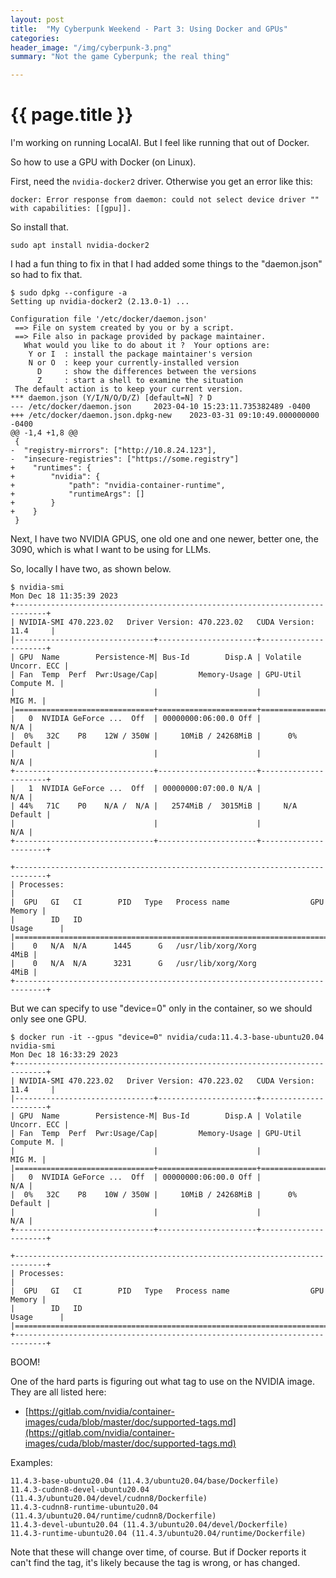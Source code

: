 ```yaml
---
layout: post
title:  "My Cyberpunk Weekend - Part 3: Using Docker and GPUs"
categories:
header_image: "/img/cyberpunk-3.png"
summary: "Not the game Cyberpunk; the real thing"

---
```


# {{ page.title }}

I'm working on running LocalAI. But I feel like running that out of Docker.

So how to use a GPU with Docker (on Linux).

First, need the `nvidia-docker2` driver. Otherwise you get an error like this:

```
docker: Error response from daemon: could not select device driver "" with capabilities: [[gpu]].
```

So install that.

```
sudo apt install nvidia-docker2
```

I had a fun thing to fix in that I had added some things to the "daemon.json" so had to fix that.

```
$ sudo dpkg --configure -a
Setting up nvidia-docker2 (2.13.0-1) ...

Configuration file '/etc/docker/daemon.json'
 ==> File on system created by you or by a script.
 ==> File also in package provided by package maintainer.
   What would you like to do about it ?  Your options are:
    Y or I  : install the package maintainer's version
    N or O  : keep your currently-installed version
      D     : show the differences between the versions
      Z     : start a shell to examine the situation
 The default action is to keep your current version.
*** daemon.json (Y/I/N/O/D/Z) [default=N] ? D
--- /etc/docker/daemon.json     2023-04-10 15:23:11.735382489 -0400
+++ /etc/docker/daemon.json.dpkg-new    2023-03-31 09:10:49.000000000 -0400
@@ -1,4 +1,8 @@
 {
-  "registry-mirrors": ["http://10.8.24.123"],
-  "insecure-registries": ["https://some.registry"]
+    "runtimes": {
+        "nvidia": {
+            "path": "nvidia-container-runtime",
+            "runtimeArgs": []
+        }
+    }
 }
```

Next, I have two NVIDIA GPUS, one old one and one newer, better one, the 3090, which is what I want to be using for LLMs.

So, locally I have two, as shown below.

```
$ nvidia-smi 
Mon Dec 18 11:35:39 2023       
+-----------------------------------------------------------------------------+
| NVIDIA-SMI 470.223.02   Driver Version: 470.223.02   CUDA Version: 11.4     |
|-------------------------------+----------------------+----------------------+
| GPU  Name        Persistence-M| Bus-Id        Disp.A | Volatile Uncorr. ECC |
| Fan  Temp  Perf  Pwr:Usage/Cap|         Memory-Usage | GPU-Util  Compute M. |
|                               |                      |               MIG M. |
|===============================+======================+======================|
|   0  NVIDIA GeForce ...  Off  | 00000000:06:00.0 Off |                  N/A |
|  0%   32C    P8    12W / 350W |     10MiB / 24268MiB |      0%      Default |
|                               |                      |                  N/A |
+-------------------------------+----------------------+----------------------+
|   1  NVIDIA GeForce ...  Off  | 00000000:07:00.0 N/A |                  N/A |
| 44%   71C    P0    N/A /  N/A |   2574MiB /  3015MiB |     N/A      Default |
|                               |                      |                  N/A |
+-------------------------------+----------------------+----------------------+
                                                                               
+-----------------------------------------------------------------------------+
| Processes:                                                                  |
|  GPU   GI   CI        PID   Type   Process name                  GPU Memory |
|        ID   ID                                                   Usage      |
|=============================================================================|
|    0   N/A  N/A      1445      G   /usr/lib/xorg/Xorg                  4MiB |
|    0   N/A  N/A      3231      G   /usr/lib/xorg/Xorg                  4MiB |
+-----------------------------------------------------------------------------+
```

But we can specify to use "device=0" only in the container, so we should only see one GPU.

```
$ docker run -it --gpus "device=0" nvidia/cuda:11.4.3-base-ubuntu20.04 nvidia-smi
Mon Dec 18 16:33:29 2023       
+-----------------------------------------------------------------------------+
| NVIDIA-SMI 470.223.02   Driver Version: 470.223.02   CUDA Version: 11.4     |
|-------------------------------+----------------------+----------------------+
| GPU  Name        Persistence-M| Bus-Id        Disp.A | Volatile Uncorr. ECC |
| Fan  Temp  Perf  Pwr:Usage/Cap|         Memory-Usage | GPU-Util  Compute M. |
|                               |                      |               MIG M. |
|===============================+======================+======================|
|   0  NVIDIA GeForce ...  Off  | 00000000:06:00.0 Off |                  N/A |
|  0%   32C    P8    10W / 350W |     10MiB / 24268MiB |      0%      Default |
|                               |                      |                  N/A |
+-------------------------------+----------------------+----------------------+
                                                                               
+-----------------------------------------------------------------------------+
| Processes:                                                                  |
|  GPU   GI   CI        PID   Type   Process name                  GPU Memory |
|        ID   ID                                                   Usage      |
|=============================================================================|
+-----------------------------------------------------------------------------+
```

BOOM!

One of the hard parts is figuring out what tag to use on the NVIDIA image. They are all listed here:

* [https://gitlab.com/nvidia/container-images/cuda/blob/master/doc/supported-tags.md](https://gitlab.com/nvidia/container-images/cuda/blob/master/doc/supported-tags.md)

Examples:

```
11.4.3-base-ubuntu20.04 (11.4.3/ubuntu20.04/base/Dockerfile)
11.4.3-cudnn8-devel-ubuntu20.04 (11.4.3/ubuntu20.04/devel/cudnn8/Dockerfile)
11.4.3-cudnn8-runtime-ubuntu20.04 (11.4.3/ubuntu20.04/runtime/cudnn8/Dockerfile)
11.4.3-devel-ubuntu20.04 (11.4.3/ubuntu20.04/devel/Dockerfile)
11.4.3-runtime-ubuntu20.04 (11.4.3/ubuntu20.04/runtime/Dockerfile)
```

Note that these will change over time, of course. But if Docker reports it can't find the tag, it's likely because the tag is wrong, or has changed.